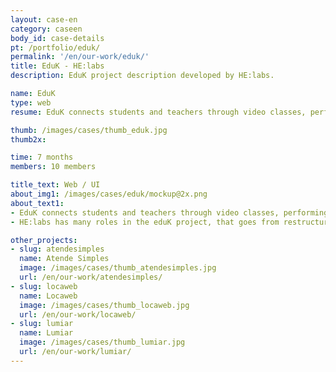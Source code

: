 ```yaml
---
layout: case-en
category: caseen
body_id: case-details
pt: /portfolio/eduk/
permalink: '/en/our-work/eduk/'
title: EduK - HE:labs
description: EduK project description developed by HE:labs.

name: EduK
type: web
resume: EduK connects students and teachers through video classes, performing the most varied courses via Internet.

thumb: /images/cases/thumb_eduk.jpg
thumb2x:

time: 7 months
members: 10 members

title_text: Web / UI
about_img1: /images/cases/eduk/mockup@2x.png
about_text1:
- EduK connects students and teachers through video classes, performing the most varied courses via Internet, disrupting geographic barriers and helping the evolution and professional development of whom do not have time available to go through formal education and prefer to study in an independent way.
- HE:labs has many roles in the eduK project, that goes from restructuring and developing a new experience on the main platform, to construction of landing pages for promotional actions of engagement and acquisition.

other_projects:
- slug: atendesimples
  name: Atende Simples
  image: /images/cases/thumb_atendesimples.jpg
  url: /en/our-work/atendesimples/
- slug: locaweb
  name: Locaweb
  image: /images/cases/thumb_locaweb.jpg
  url: /en/our-work/locaweb/
- slug: lumiar
  name: Lumiar
  image: /images/cases/thumb_lumiar.jpg
  url: /en/our-work/lumiar/
---
```


